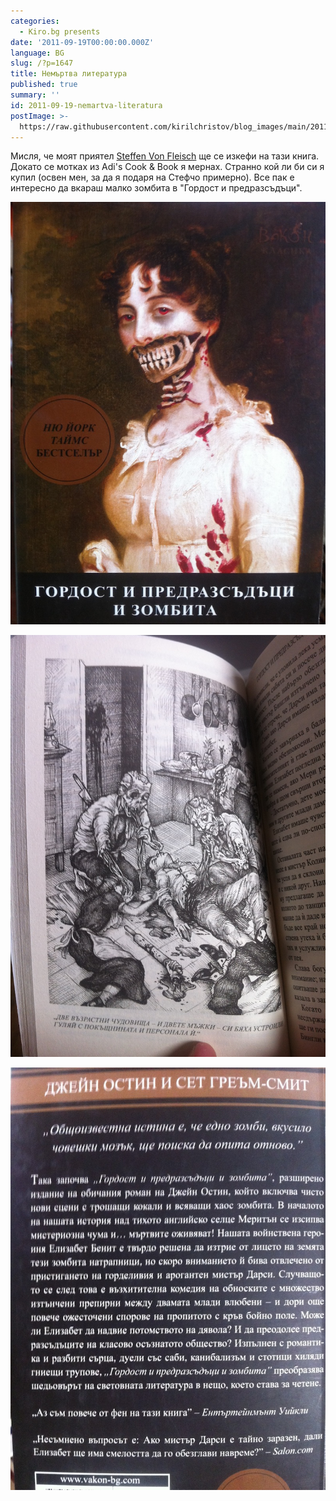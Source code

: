```yaml
---
categories:
  - Kiro.bg presents
date: '2011-09-19T00:00:00.000Z'
language: BG
slug: /?p=1647
title: Немъртва литература
published: true
summary: ''
id: 2011-09-19-nemartva-literatura
postImage: >-
  https://raw.githubusercontent.com/kirilchristov/blog_images/main/2011/09/zombie-1.jpg
---
```


Мисля, че моят приятел [Steffen Von Fleisch](http://www.vonfleisch.org/blog/) ще се изкефи на тази книга. Докато се мотках из Adi's Cook & Book я мернах. Странно кой ли би си я купил (освен мен, за да я подаря на Стефчо примерно). Все пак е интересно да вкараш малко зомбита в "Гордост и предразсъдъци". 

![](https://raw.githubusercontent.com/kirilchristov/blog_images/main/2011/09/zombie-1.jpg)

 

![](https://raw.githubusercontent.com/kirilchristov/blog_images/main/2011/09/zombie-2.jpg)

 

![](https://raw.githubusercontent.com/kirilchristov/blog_images/main/2011/09/zombie-3.jpg)
